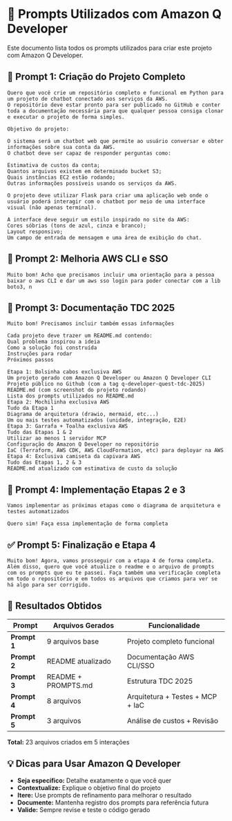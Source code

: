 # 📝 Prompts Utilizados com Amazon Q Developer

Este documento lista todos os prompts utilizados para criar este projeto com Amazon Q Developer.

## 🚀 Prompt 1: Criação do Projeto Completo

```
Quero que você crie um repositório completo e funcional em Python para um projeto de chatbot conectado aos serviços da AWS.
O repositório deve estar pronto para ser publicado no GitHub e conter toda a documentação necessária para que qualquer pessoa consiga clonar e executar o projeto de forma simples.

Objetivo do projeto:

O sistema será um chatbot web que permite ao usuário conversar e obter informações sobre sua conta da AWS.
O chatbot deve ser capaz de responder perguntas como:

Estimativa de custos da conta;
Quantos arquivos existem em determinado bucket S3;
Quais instâncias EC2 estão rodando;
Outras informações possíveis usando os serviços da AWS.

O projeto deve utilizar Flask para criar uma aplicação web onde o usuário poderá interagir com o chatbot por meio de uma interface visual (não apenas terminal).

A interface deve seguir um estilo inspirado no site da AWS:
Cores sóbrias (tons de azul, cinza e branco);
Layout responsivo;
Um campo de entrada de mensagem e uma área de exibição do chat.
```

## 🔧 Prompt 2: Melhoria AWS CLI e SSO

```
Muito bom! Acho que precisamos incluir uma orientação para a pessoa baixar o aws CLI e dar um aws sso login para poder conectar com a lib boto3, n
```

## 📝 Prompt 3: Documentação TDC 2025

```
Muito bom! Precisamos incluir também essas informações

Cada projeto deve trazer um README.md contendo:
Qual problema inspirou a ideia
Como a solução foi construída
Instruções para rodar
Próximos passos

Etapa 1: Bolsinha cabos exclusiva AWS
Um projeto gerado com Amazon Q Developer ou Amazon Q Developer CLI
Projeto público no Github (com a tag q-developer-quest-tdc-2025)
README.md (com screenshot do projeto rodando)
Lista dos prompts utilizados no README.md
Etapa 2: Mochilinha exclusiva AWS
Tudo da Etapa 1
Diagrama de arquitetura (drawio, mermaid, etc...)
Um ou mais testes automatizados (unidade, integração, E2E)
Etapa 3: Garrafa + Toalha exclusiva AWS
Tudo das Etapas 1 & 2
Utilizar ao menos 1 servidor MCP
Configuração do Amazon Q Developer no repositório
IaC (Terraform, AWS CDK, AWS CloudFormation, etc) para deployar na AWS
Etapa 4: Exclusiva camiseta da capivara AWS
Tudo das Etapas 1, 2 & 3
README.md atualizado com estimativa de custo da solução
```

## 🚀 Prompt 4: Implementação Etapas 2 e 3

```
Vamos implementar as próximas etapas como o diagrama de arquitetura e testes automatizados
```

```
Quero sim! Faça essa implementação de forma completa
```

## ✅ Prompt 5: Finalização e Etapa 4

```
Muito bom! Agora, vamos prosseguir com a etapa 4 de forma completa. Além disso, quero que você atualize o readme e o arquivo de prompts com os prompts que eu te passei. Faça também uma verificação completa em todo o repositório e em todos os arquivos que criamos para ver se há algo para ser corrigido.
```

## 🎯 Resultados Obtidos

| Prompt | Arquivos Gerados | Funcionalidade |
|--------|------------------|----------------|
| **Prompt 1** | 9 arquivos base | Projeto completo funcional |
| **Prompt 2** | README atualizado | Documentação AWS CLI/SSO |
| **Prompt 3** | README + PROMPTS.md | Estrutura TDC 2025 |
| **Prompt 4** | 8 arquivos | Arquitetura + Testes + MCP + IaC |
| **Prompt 5** | 3 arquivos | Análise de custos + Revisão |

**Total:** 23 arquivos criados em 5 interações

## 💡 Dicas para Usar Amazon Q Developer

- **Seja específico:** Detalhe exatamente o que você quer
- **Contextualize:** Explique o objetivo final do projeto
- **Itere:** Use prompts de refinamento para melhorar o resultado
- **Documente:** Mantenha registro dos prompts para referência futura
- **Valide:** Sempre revise e teste o código gerado